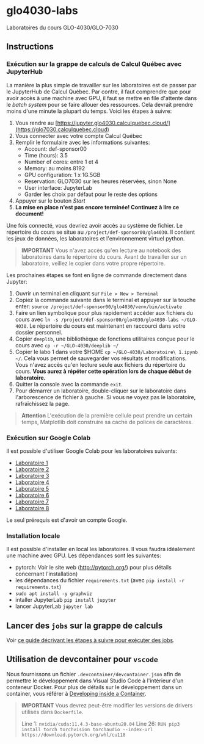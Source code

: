 # glo4030-labs

Laboratoires du cours GLO-4030/GLO-7030

## Instructions

### Exécution sur la grappe de calculs de Calcul Québec avec JupyterHub

La manière la plus simple de travailler sur les laboratoires est de passer par
le JupyterHub de Calcul Québec. Par contre, il faut comprendre que pour avoir
accès à une machine avec GPU, il faut se mettre en file d'attente dans le *batch
system* pour se faire allouer des ressources. Cela devrait prendre moins d'une
minute la plupart du temps. Voici les étapes à suivre:

1. Vous rendre au [https://jupyter.glo4030.calculquebec.cloud/](https://glo7030.calculquebec.cloud)
2. Vous connecter avec votre compte Calcul Québec
3. Remplir le formulaire avec les informations suivantes:
    - Account: def-sponsor00
    - Time (hours): 3.5
    - Number of cores: entre 1 et 4
    - Memory: au moins 8192
    - GPU configuration: 1 x 1G.5GB
    - Reservation: GLO7030 sur les heures réservées, sinon None
    - User interface: JupyterLab
    - Garder les choix par défaut pour le reste des options
4. Appuyer sur le bouton *Start*
5. **La mise en place n'est pas encore terminée! Continuez à lire ce document!**


Une fois connecté, vous devriez avoir accès au système de fichier. Le répertoire
du cours se situe au `/project/def-sponsor00/glo4030`. Il contient les jeux de
données, les laboratoires et l'environnement virtuel python.


> **IMPORTANT**
> Vous n'avez accès qu'en lecture au notebook des laboratoires dans le répertoire
> du cours. Avant de travailler sur un laboratoire, veillez le copier dans votre
> propre répertoire.


Les prochaines étapes se font en ligne de commande directement dans Jupyter:

1. Ouvrir un terminal en cliquant sur `File > New > Terminal`
2. Copiez la commande suivante dans le terminal et appuyer sur la touche enter: `source /project/def-sponsor00/glo4030/venv/bin/activate`
3. Faire un lien symbolique pour plus rapidement accéder aux fichiers du cours
   avec `ln -s /project/def-sponsor00/glo4030/glo4030-labs ~/GLO-4030`. Le répertoire du cours est
   maintenant en raccourci dans votre dossier personnel.
4. Copier `deeplib`, une bibliothèque de fonctions utilitaires conçue pour le cours avec `cp -r ~/GLO-4030/deeplib ~/`
5. Copier le labo 1 dans votre $HOME `cp ~/GLO-4030/Laboratoire\ 1.ipynb ~/`. Cela
   vous permet de sauvegarder vos résultats et modifications. Vous n'avez accès
   qu'en lecture seule aux fichiers du répertoire du cours. **Vous aurez à répéter cette opération
   lors de chaque début de laboratoire.**
6. Quitter la console avec la commande `exit`.
7. Pour démarrer un laboratoire, double-cliquer sur le laboratoire dans l'arborescence de fichier à gauche. Si vous ne voyez pas le laboratoire, rafraîchissez la page.

> **Attention**
> L'exécution de la première cellule peut prendre un certain temps, Matplotlib doit construire sa cache de polices de caractères.

### Exécution sur Google Colab

Il est possible d'utiliser Google Colab pour les laboratoires suivants:

- [Laboratoire 1](https://colab.research.google.com/github/ulaval-damas/glo4030-labs/blob/master/Laboratoire%201.ipynb)
- [Laboratoire 2](https://colab.research.google.com/github/ulaval-damas/glo4030-labs/blob/master/Laboratoire%202.ipynb)
- [Laboratoire 3](https://colab.research.google.com/github/ulaval-damas/glo4030-labs/blob/master/Laboratoire%203.ipynb)
- [Laboratoire 4](https://colab.research.google.com/github/ulaval-damas/glo4030-labs/blob/master/Laboratoire%204.ipynb)
- [Laboratoire 5](https://colab.research.google.com/github/ulaval-damas/glo4030-labs/blob/master/Laboratoire%205.ipynb)
- [Laboratoire 6](https://colab.research.google.com/github/ulaval-damas/glo4030-labs/blob/master/Laboratoire%206.ipynb)
- [Laboratoire 7](https://colab.research.google.com/github/ulaval-damas/glo4030-labs/blob/master/Laboratoire%207.ipynb)
- [Laboratoire 8](https://colab.research.google.com/github/ulaval-damas/glo4030-labs/blob/master/Laboratoire%208.ipynb)

Le seul prérequis est d'avoir un compte Google.


### Installation locale

Il est possible d'installer en local les laboratoires. Il vous faudra idéalement
une machine avec GPU. Les dépendances sont les suivantes:

- pytorch: Voir le site web (http://pytorch.org/) pour plus détails concernant l'installation)
- les dépendances du fichier `requirements.txt` (avec `pip install -r requirements.txt`)
- `sudo apt install -y graphviz`
- intaller JupyterLab `pip install jupyter`
- lancer JupyterLab `jupyter lab`

## Lancer des `jobs` sur la grappe de calculs

Voir [ce guide décrivant les étapes à suivre pour exécuter des jobs](https://github.com/ulaval-damas/glo4030-labs/blob/master/docs/jobs.md).

## Utilisation de devcontainer pour `vscode`

Nous fournissons un fichier `.devcontainer/devcontainer.json` afin de permettre le développement dans Visual Studio Code à l'intérieur d'un conteneur Docker.
Pour plus de détails sur le développement dans un container, vous référer à [Developing inside a Container](https://code.visualstudio.com/docs/devcontainers/containers).

> **IMPORTANT**
> Vous devrez peut-être modifier les versions de drivers utilisés dans `Dockerfile`.
> 
> Line 1: `nvidia/cuda:11.4.3-base-ubuntu20.04`
> Line 26: `RUN pip3 install torch torchvision torchaudio --index-url https://download.pytorch.org/whl/cu118`
> 
